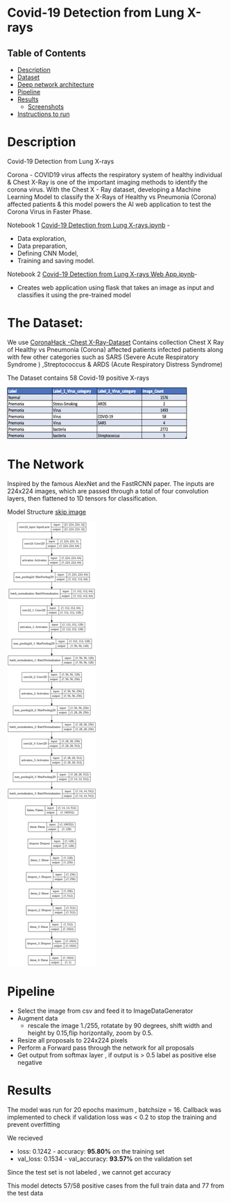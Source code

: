 # Covid-19 Detection from Lung X-rays

Table of Contents
-----------------
  
  * [Description](#description)
  * [Dataset](#the-dataset)
  * [Deep network architecture](#the-network)
  * [Pipeline](#pipeline)
  * [Results](#results)
    * [Screenshots](#screenshots)
  * [Instructions to run](#instructions-to-run)

# Description 
Covid-19 Detection from Lung X-rays 

Corona - COVID19 virus affects the respiratory system of healthy individual & Chest X-Ray is one of the important imaging methods to identify the corona virus.
With the Chest X - Ray dataset, developing a Machine Learning Model to classify the X-Rays of Healthy vs Pneumonia (Corona) affected patients & this model powers the AI web application to test the Corona Virus in Faster Phase.

Notebook 1 [Covid-19 Detection from Lung X-rays.ipynb](https://github.com/Nishidh25/Covid-19-Detection-from-Lung-X-rays/blob/master/Covid_19_Detection_from_Lung_X_rays.ipynb) - 
* Data exploration,
* Data preparation,
* Defining CNN Model,
* Training and saving model.

Notebook 2 [Covid-19 Detection from Lung X-rays Web App.ipynb](https://github.com/Nishidh25/Covid-19-Detection-from-Lung-X-rays/blob/master/Covid_19_Detection_from_Lung_X_rays_Web_App.ipynb)-
* Creates web application using flask that takes an image as input and classifies it using the pre-trained model 


# The Dataset:
We use [CoronaHack -Chest X-Ray-Dataset](https://www.kaggle.com/praveengovi/coronahack-chest-xraydataset)
Contains collection Chest X Ray of Healthy vs Pneumonia (Corona) affected patients infected patients along with few other categories such as SARS (Severe Acute Respiratory Syndrome ) ,Streptococcus & ARDS (Acute Respiratory Distress Syndrome)

The Dataset contains 58 Covid-19 positive X-rays

![dataset_division](https://github.com/Nishidh25/Covid-19-Detection-from-Lung-X-rays/blob/master/screenshots/dataset_division.png)

# The Network
Inspired by the famous AlexNet and the FastRCNN paper. The inputs are 224x224 images, which are passed through a total of four convolution layers, then flattened to 1D tensors for classification.

Model Structure [skip image](#results)

![model_plot](https://github.com/Nishidh25/Covid-19-Detection-from-Lung-X-rays/blob/master/screenshots/model_plot.png)

# Pipeline
* Select the image from csv and feed it to ImageDataGenerator
* Augment data 
  * rescale the image 1./255, rotatate by 90 degrees, shift width and height by 0.15,flip horizontally, zoom by 0.5. 
* Resize all proposals to 224x224 pixels
* Perform a Forward pass through the network for all proposals
* Get output from softmax layer , if output is > 0.5 label as positive else negative

# Results
The model was run for 20 epochs maximum , batchsize = 16.
Callback was implemented to check if validation loss was < 0.2 to stop the training and prevent overfitting 

We recieved 
* loss: 0.1242 - accuracy: __95.80%__ on the training set 
* val_loss: 0.1534 - val_accuracy: __93.57%__ on the validation set 

Since the test set is not labeled , we cannot get accuracy

This model detects 57/58 positive cases from the full train data and 77 from the test data 
